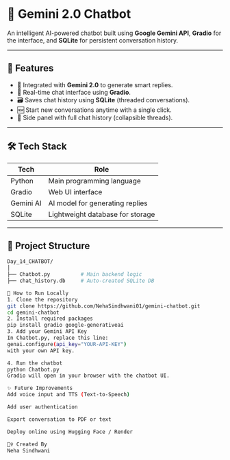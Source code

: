 # 🤖 Gemini 2.0 Chatbot

An intelligent AI-powered chatbot built using **Google Gemini API**, **Gradio** for the interface, and **SQLite** for persistent conversation history.

---

## 🚀 Features

- 🧠 Integrated with **Gemini 2.0** to generate smart replies.
- 💬 Real-time chat interface using **Gradio**.
- 🗃️ Saves chat history using **SQLite** (threaded conversations).
- 🆕 Start new conversations anytime with a single click.
- 📜 Side panel with full chat history (collapsible threads).

---

## 🛠️ Tech Stack

| Tech       | Role                            |
|------------|----------------------------------|
| Python     | Main programming language        |
| Gradio     | Web UI interface                 |
| Gemini AI  | AI model for generating replies  |
| SQLite     | Lightweight database for storage |

---

## 📂 Project Structure

```bash
Day_14_CHATBOT/
│
├── Chatbot.py          # Main backend logic
├── chat_history.db     # Auto-created SQLite DB

🧪 How to Run Locally
1. Clone the repository
git clone https://github.com/NehaSindhwani01/gemini-chatbot.git
cd gemini-chatbot
2. Install required packages
pip install gradio google-generativeai
3. Add your Gemini API Key
In Chatbot.py, replace this line:
genai.configure(api_key="YOUR-API-KEY")
with your own API key.

4. Run the chatbot
python Chatbot.py
Gradio will open in your browser with the chatbot UI.

✨ Future Improvements
Add voice input and TTS (Text-to-Speech)

Add user authentication

Export conversation to PDF or text

Deploy online using Hugging Face / Render

🙋‍♀️ Created By
Neha Sindhwani



